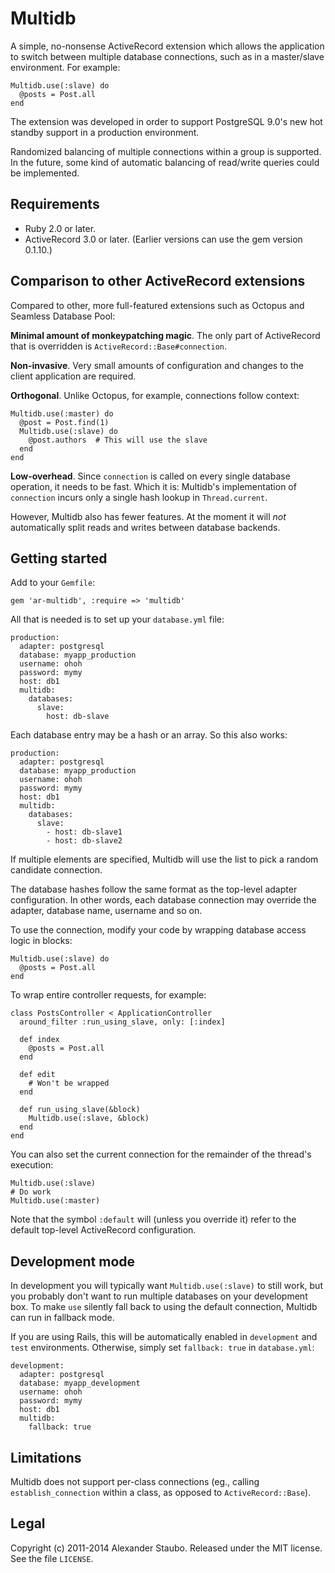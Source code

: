 # Multidb

A simple, no-nonsense ActiveRecord extension which allows the application to switch between multiple database connections, such as in a master/slave environment. For example:

    Multidb.use(:slave) do
      @posts = Post.all
    end

The extension was developed in order to support PostgreSQL 9.0's new hot standby support in a production environment.

Randomized balancing of multiple connections within a group is supported. In the future, some kind of automatic balancing of read/write queries could be implemented.

## Requirements

* Ruby 2.0 or later.
* ActiveRecord 3.0 or later. (Earlier versions can use the gem version 0.1.10.)

## Comparison to other ActiveRecord extensions

Compared to other, more full-featured extensions such as Octopus and Seamless Database Pool:

**Minimal amount of monkeypatching magic**. The only part of ActiveRecord that is overridden is `ActiveRecord::Base#connection`.

**Non-invasive**. Very small amounts of configuration and changes to the client application are required.

**Orthogonal**. Unlike Octopus, for example, connections follow context:

    Multidb.use(:master) do
      @post = Post.find(1)
      Multidb.use(:slave) do
        @post.authors  # This will use the slave
      end
    end

**Low-overhead**. Since `connection` is called on every single database operation, it needs to be fast. Which it is: Multidb's implementation of
`connection` incurs only a single hash lookup in `Thread.current`.

However, Multidb also has fewer features. At the moment it will _not_ automatically split reads and writes between database backends.

## Getting started

Add to your `Gemfile`:

    gem 'ar-multidb', :require => 'multidb'

All that is needed is to set up your `database.yml` file:

    production:
      adapter: postgresql
      database: myapp_production
      username: ohoh
      password: mymy
      host: db1
      multidb:
        databases:
          slave:
            host: db-slave

Each database entry may be a hash or an array. So this also works:

    production:
      adapter: postgresql
      database: myapp_production
      username: ohoh
      password: mymy
      host: db1
      multidb:
        databases:
          slave:
            - host: db-slave1
            - host: db-slave2

If multiple elements are specified, Multidb will use the list to pick a random candidate connection.

The database hashes follow the same format as the top-level adapter configuration. In other words, each database connection may override the adapter, database name, username and so on.

To use the connection, modify your code by wrapping database access logic in blocks:

    Multidb.use(:slave) do
      @posts = Post.all
    end

To wrap entire controller requests, for example:

    class PostsController < ApplicationController
      around_filter :run_using_slave, only: [:index]

      def index
        @posts = Post.all
      end

      def edit
        # Won't be wrapped
      end

      def run_using_slave(&block)
        Multidb.use(:slave, &block)
      end
    end

You can also set the current connection for the remainder of the thread's execution:

    Multidb.use(:slave)
    # Do work
    Multidb.use(:master)

Note that the symbol `:default` will (unless you override it) refer to the default top-level ActiveRecord configuration.

## Development mode

In development you will typically want `Multidb.use(:slave)` to still work, but you probably don't want to run multiple databases on your development box. To make `use` silently fall back to using the default connection, Multidb can run in fallback mode.

If you are using Rails, this will be automatically enabled in `development` and `test` environments. Otherwise, simply set `fallback: true` in `database.yml`:

    development:
      adapter: postgresql
      database: myapp_development
      username: ohoh
      password: mymy
      host: db1
      multidb:
        fallback: true

## Limitations

Multidb does not support per-class connections (eg., calling `establish_connection` within a class, as opposed to `ActiveRecord::Base`).

## Legal

Copyright (c) 2011-2014 Alexander Staubo. Released under the MIT license. See the file `LICENSE`.
